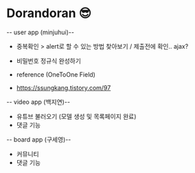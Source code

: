 # Dorandoran 😎

-- user app (minjuhui)--
* 중복확인 > alert로 할 수 있는 방법 찾아보기 / 제출전에 확인.. ajax?
* 비밀번호 정규식 완성하기

* reference (OneToOne Field)
* https://ssungkang.tistory.com/97 

-- video app (백지연)--
* 유튜브 불러오기 (모델 생성 및 목록페이지 완료)
* 댓글 기능

-- board app (구세영)--
* 커뮤니티
* 댓글 기능
